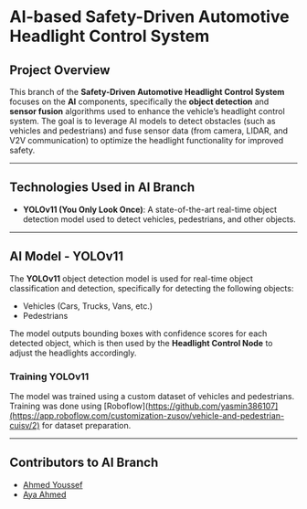 # **AI-based Safety-Driven Automotive Headlight Control System**

## **Project Overview**
This branch of the **Safety-Driven Automotive Headlight Control System** focuses on the **AI** components, specifically the **object detection** and **sensor fusion** algorithms used to enhance the vehicle’s headlight control system. The goal is to leverage AI models to detect obstacles (such as vehicles and pedestrians) and fuse sensor data (from camera, LIDAR, and V2V communication) to optimize the headlight functionality for improved safety.

---

## **Technologies Used in AI Branch**
- **YOLOv11 (You Only Look Once)**: A state-of-the-art real-time object detection model used to detect vehicles, pedestrians, and other objects.

---

## **AI Model - YOLOv11**
The **YOLOv11** object detection model is used for real-time object classification and detection, specifically for detecting the following objects:
- Vehicles (Cars, Trucks, Vans, etc.)
- Pedestrians

The model outputs bounding boxes with confidence scores for each detected object, which is then used by the **Headlight Control Node** to adjust the headlights accordingly.

### **Training YOLOv11**
The model was trained using a custom dataset of vehicles and pedestrians. Training was done using [Roboflow](https://github.com/yasmin386107](https://app.roboflow.com/customization-zusov/vehicle-and-pedestrian-cuisv/2)
 for dataset preparation.

---

## **Contributors to AI Branch**
- [Ahmed Youssef](https://github.com/ahmedyoussef11)
- [Aya Ahmed](https://github.com/ayaahmed31)
